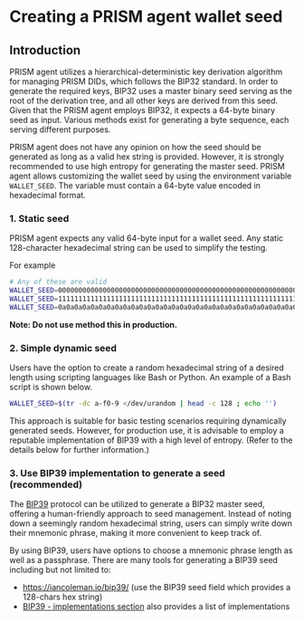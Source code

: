 # Creating a PRISM agent wallet seed

## Introduction

PRISM agent utilizes a hierarchical-deterministic key derivation algorithm for managing PRISM DIDs,
which follows the BIP32 standard. In order to generate the required keys,
BIP32 uses a master binary seed serving as the root of the derivation tree,
and all other keys are derived from this seed.
Given that the PRISM agent employs BIP32, it expects a 64-byte binary seed as input.
Various methods exist for generating a byte sequence, each serving different purposes.

PRISM agent does not have any opinion on how the seed should be generated as long as a valid hex string is provided.
However, it is strongly recommended to use high entropy for generating the master seed.
PRISM agent allows customizing the wallet seed by using the environment variable `WALLET_SEED`.
The variable must contain a 64-byte value encoded in hexadecimal format.

### 1. Static seed

PRISM agent expects any valid 64-byte input for a wallet seed.
Any static 128-character hexadecimal string can be used to simplify the testing.

For example

```sh
# Any of these are valid
WALLET_SEED=00000000000000000000000000000000000000000000000000000000000000000000000000000000000000000000000000000000000000000000000000000000
WALLET_SEED=11111111111111111111111111111111111111111111111111111111111111111111111111111111111111111111111111111111111111111111111111111111
WALLET_SEED=0a0a0a0a0a0a0a0a0a0a0a0a0a0a0a0a0a0a0a0a0a0a0a0a0a0a0a0a0a0a0a0a0a0a0a0a0a0a0a0a0a0a0a0a0a0a0a0a0a0a0a0a0a0a0a0a0a0a0a0a0a0a0a0a
```
__Note: Do not use method this in production.__

### 2. Simple dynamic seed

Users have the option to create a random hexadecimal string of a desired length using scripting languages
like Bash or Python. An example of a Bash script is shown below.

```bash
WALLET_SEED=$(tr -dc a-f0-9 </dev/urandom | head -c 128 ; echo '')
```
This approach is suitable for basic testing scenarios requiring dynamically generated seeds.
However, for production use, it is advisable to employ a reputable implementation of BIP39
with a high level of entropy. (Refer to the details below for further information.)


### 3. Use BIP39 implementation to generate a seed (recommended)

The [BIP39](https://github.com/bitcoin/bips/blob/master/bip-0039.mediawiki#user-content-From_mnemonic_to_seed)
protocol can be utilized to generate a BIP32 master seed, offering a human-friendly approach to seed management.
Instead of noting down a seemingly random hexadecimal string,
users can simply write down their mnemonic phrase, making it more convenient to keep track of.

By using BIP39, users have options to choose a mnemonic phrase length as well as a passphrase.
There are many tools for generating a BIP39 seed including but not limited to:
- <https://iancoleman.io/bip39/> (use the BIP39 seed field which provides a 128-chars hex string)
- [BIP39 - implementations section](https://github.com/bitcoin/bips/blob/master/bip-0039.mediawiki#other-implementations) also provides a list of implementations
